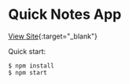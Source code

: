 # Quick Notes App

[View Site](https://my-quicknotes-app.netlify.app/){:target="_blank"}


Quick start:

```
$ npm install
$ npm start
````

